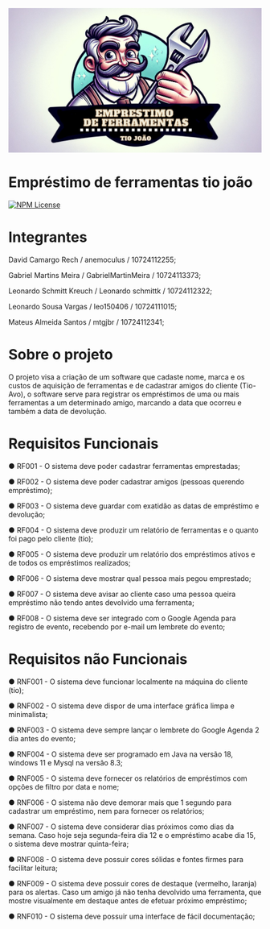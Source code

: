 ![](https://github.com/LeonardoSchmittK/a3prog-crud-ferramentas/blob/main/a3%20logo.jpeg)

# Empréstimo de ferramentas tio joão
[![NPM License](https://img.shields.io/npm/l/license)](https://github.com/LeonardoSchmittK/a3prog-crud-ferramentas/blob/main/LICENSE)
# Integrantes

David Camargo Rech / anemoculus / 10724112255;

Gabriel Martins Meira / GabrielMartinMeira / 10724113373;

Leonardo Schmitt Kreuch / Leonardo schmittk / 10724112322;

Leonardo Sousa Vargas / leo150406 / 10724111015;

Mateus Almeida Santos / mtgjbr / 10724112341;

# Sobre o projeto
O projeto visa a criação de um software que cadaste nome, marca e os custos de aquisição de ferramentas e de cadastrar amigos do cliente (Tio-Avo), o software serve para registrar os empréstimos de uma ou mais ferramentas a um determinado amigo, marcando a data que ocorreu e também a data de devolução. 

# Requisitos Funcionais
● RF001 - O sistema deve poder cadastrar ferramentas emprestadas;

● RF002 - O sistema deve poder cadastrar amigos (pessoas querendo empréstimo);

● RF003 - O sistema deve guardar com exatidão as datas de empréstimo e devolução;

● RF004 - O sistema deve produzir um relatório de ferramentas e o quanto foi pago
pelo cliente (tio);

● RF005 - O sistema deve produzir um relatório dos empréstimos ativos e de todos os
empréstimos realizados;

● RF006 - O sistema deve mostrar qual pessoa mais pegou emprestado;

● RF007 - O sistema deve avisar ao cliente caso uma pessoa queira empréstimo não
tendo antes devolvido uma ferramenta;

● RF008 - O sistema deve ser integrado com o Google Agenda para registro de
evento, recebendo por e-mail um lembrete do evento;

# Requisitos não Funcionais
● RNF001 - O sistema deve funcionar localmente na máquina do cliente (tio);

● RNF002 - O sistema deve dispor de uma interface gráfica limpa e minimalista;

● RNF003 - O sistema deve sempre lançar o lembrete do Google Agenda 2 dia antes
do evento;

● RNF004 - O sistema deve ser programado em Java na versão 18, windows 11 e Mysql na versão 8.3;

● RNF005 - O sistema deve fornecer os relatórios de empréstimos com opções de filtro
por data e nome;

● RNF006 - O sistema não deve demorar mais que 1 segundo para cadastrar um
empréstimo, nem para fornecer os relatórios;

● RNF007 - O sistema deve considerar dias próximos como dias da semana. Caso
hoje seja segunda-feira dia 12 e o empréstimo acabe dia 15, o sistema deve mostrar
quinta-feira;

● RNF008 - O sistema deve possuir cores sólidas e fontes firmes para facilitar leitura;

● RNF009 - O sistema deve possuir cores de destaque (vermelho, laranja) para os
alertas. Caso um amigo já não tenha devolvido uma ferramenta, que mostre
visualmente em destaque antes de efetuar próximo empréstimo;

● RNF010 - O sistema deve possuir uma interface de fácil documentação;

